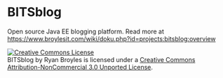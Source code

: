 BITSblog
========

Open source Java EE blogging platform. Read more at https://www.broylesit.com/wiki/doku.php?id=projects:bitsblog:overview

<a rel="license" href="http://creativecommons.org/licenses/by-nc/3.0/deed.en_US"><img alt="Creative Commons License" style="border-width:0" src="http://i.creativecommons.org/l/by-nc/3.0/88x31.png" /></a><br /><span xmlns:dct="http://purl.org/dc/terms/" property="dct:title">BITSblog</span> by <span xmlns:cc="http://creativecommons.org/ns#" property="cc:attributionName">Ryan Broyles</span> is licensed under a <a rel="license" href="http://creativecommons.org/licenses/by-nc/3.0/deed.en_US">Creative Commons Attribution-NonCommercial 3.0 Unported License</a>.

